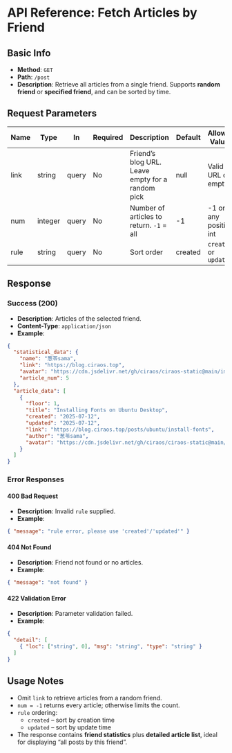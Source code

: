 # API Reference: Fetch Articles by Friend

## Basic Info

* **Method**: `GET`  
* **Path**: `/post`  
* **Description**: Retrieve all articles from a single friend. Supports **random friend** or **specified friend**, and can be sorted by time.

## Request Parameters

| Name  | Type    | In    | Required | Description                                      | Default | Allowed Values        |
|-------|---------|-------|----------|--------------------------------------------------|---------|-----------------------|
| link  | string  | query | No       | Friend’s blog URL. Leave empty for a random pick | null    | Valid URL or empty    |
| num   | integer | query | No       | Number of articles to return. `-1` = all         | -1      | -1 or any positive int|
| rule  | string  | query | No       | Sort order                                       | created | `created` or `updated`|

## Response

### Success (200)

* **Description**: Articles of the selected friend.  
* **Content-Type**: `application/json`  
* **Example**:

```json
{
  "statistical_data": {
    "name": "葱苓sama",
    "link": "https://blog.ciraos.top",
    "avatar": "https://cdn.jsdelivr.net/gh/ciraos/ciraos-static@main/img/avatar1.webp",
    "article_num": 5
  },
  "article_data": [
    {
      "floor": 1,
      "title": "Installing Fonts on Ubuntu Desktop",
      "created": "2025-07-12",
      "updated": "2025-07-12",
      "link": "https://blog.ciraos.top/posts/ubuntu/install-fonts",
      "author": "葱苓sama",
      "avatar": "https://cdn.jsdelivr.net/gh/ciraos/ciraos-static@main/img/avatar1.webp"
    }
  ]
}
```

### Error Responses

#### 400 Bad Request

* **Description**: Invalid `rule` supplied.  
* **Example**:

```json
{ "message": "rule error, please use 'created'/'updated'" }
```

#### 404 Not Found

* **Description**: Friend not found or no articles.  
* **Example**:

```json
{ "message": "not found" }
```

#### 422 Validation Error

* **Description**: Parameter validation failed.  
* **Example**:

```json
{
  "detail": [
    { "loc": ["string", 0], "msg": "string", "type": "string" }
  ]
}
```

## Usage Notes

* Omit `link` to retrieve articles from a random friend.  
* `num = -1` returns every article; otherwise limits the count.  
* `rule` ordering:  
  * `created` – sort by creation time  
  * `updated` – sort by update time  
* The response contains **friend statistics** plus **detailed article list**, ideal for displaying “all posts by this friend”.